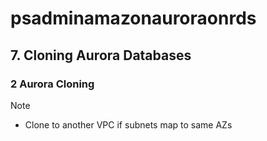 # psadminamazonauroraonrds

## 7. Cloning Aurora Databases
### 2 Aurora Cloning
Note
- Clone to another VPC if subnets map to same AZs
